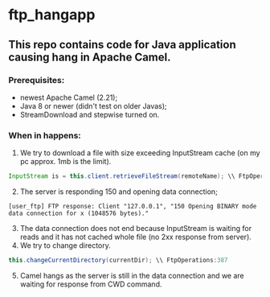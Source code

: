# ftp_hangapp
## This repo contains code for Java application causing hang in Apache Camel.
### Prerequisites:
  - newest Apache Camel (2.21);
  - Java 8 or newer (didn't test on older Javas);
  - StreamDownload and stepwise turned on.
### When in happens:
  1. We try to download a file with size exceeding InputStream cache (on my pc approx. 1mb is the limit).
  ```java
  InputStream is = this.client.retrieveFileStream(remoteName); \\ FtpOperations:373
  ```
  2. The server is responding 150 and opening data connection;
  ```
  [user_ftp] FTP response: Client "127.0.0.1", "150 Opening BINARY mode data connection for x (1048576 bytes)."
  ```
  3. The data connection does not end because InputStream is waiting for reads and it has not cached whole file (no 2xx response from server).
  4. We try to change directory.
  ```java
  this.changeCurrentDirectory(currentDir); \\ FtpOperations:387
  ``` 
  5. Camel hangs as the server is still in the data connection and we are waiting for response from CWD command.  

